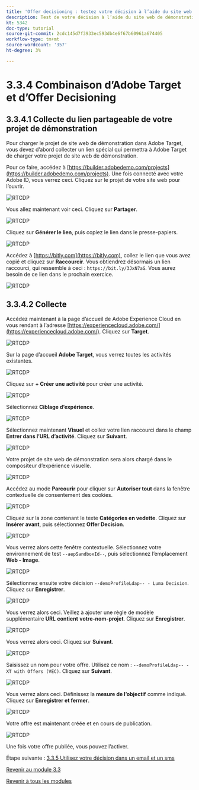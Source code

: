 ```yaml
---
title: 'Offer decisioning : testez votre décision à l’aide du site web de démonstration.'
description: Test de votre décision à l’aide du site web de démonstration
kt: 5342
doc-type: tutorial
source-git-commit: 2cdc145d7f3933ec593db4e6f67b60961a674405
workflow-type: tm+mt
source-wordcount: '357'
ht-degree: 3%

---
```


# 3.3.4 Combinaison d’Adobe Target et d’Offer Decisioning

## 3.3.4.1 Collecte du lien partageable de votre projet de démonstration

Pour charger le projet de site web de démonstration dans Adobe Target, vous devez d’abord collecter un lien spécial qui permettra à Adobe Target de charger votre projet de site web de démonstration.

Pour ce faire, accédez à [https://builder.adobedemo.com/projects](https://builder.adobedemo.com/projects). Une fois connecté avec votre Adobe ID, vous verrez ceci. Cliquez sur le projet de votre site web pour l’ouvrir.

![RTCDP](./images/builder1.png)

Vous allez maintenant voir ceci. Cliquez sur **Partager**.

![RTCDP](./images/builder2.png)

Cliquez sur **Générer le lien**, puis copiez le lien dans le presse-papiers.

![RTCDP](./images/builder3.png)

Accédez à [https://bitly.com](https://bitly.com), collez le lien que vous avez copié et cliquez sur **Raccourcir**. Vous obtiendrez désormais un lien raccourci, qui ressemble à ceci : `https://bit.ly/3JxN7aG`. Vous aurez besoin de ce lien dans le prochain exercice.

![RTCDP](./images/builder4.png)

## 3.3.4.2 Collecte

Accédez maintenant à la page d’accueil de Adobe Experience Cloud en vous rendant à l’adresse [https://experiencecloud.adobe.com/](https://experiencecloud.adobe.com/). Cliquez sur **Target**.

![RTCDP](./../../../modules/rtcdp-b2c/module2.3/images/excl.png)

Sur la page d’accueil **Adobe Target**, vous verrez toutes les activités existantes.

![RTCDP](./../../../modules/rtcdp-b2c/module2.3/images/exclatov.png)

Cliquez sur **+ Créer une activité** pour créer une activité.

![RTCDP](./../../../modules/rtcdp-b2c/module2.3/images/exclatcr.png)

Sélectionnez **Ciblage d’expérience**.

![RTCDP](./images/exclatcrxt.png)

Sélectionnez maintenant **Visuel** et collez votre lien raccourci dans le champ **Entrer dans l’URL d’activité**. Cliquez sur **Suivant**.

![RTCDP](./images/exclatcrxt1.png)

Votre projet de site web de démonstration sera alors chargé dans le compositeur d’expérience visuelle.

![RTCDP](./images/vec1.png)

Accédez au mode **Parcourir** pour cliquer sur **Autoriser tout** dans la fenêtre contextuelle de consentement des cookies.

![RTCDP](./images/vec2.png)

Cliquez sur la zone contenant le texte **Catégories en vedette**. Cliquez sur **Insérer avant**, puis sélectionnez **Offer Decision**.

![RTCDP](./images/vec3.png)

Vous verrez alors cette fenêtre contextuelle. Sélectionnez votre environnement de test `--aepSandboxId--`, puis sélectionnez l’emplacement **Web - Image**.

![RTCDP](./images/vec4.png)

Sélectionnez ensuite votre décision `--demoProfileLdap-- - Luma Decision`. Cliquez sur **Enregistrer**.

![RTCDP](./images/vec5.png)

Vous verrez alors ceci. Veillez à ajouter une règle de modèle supplémentaire **URL** **contient** **votre-nom-projet**. Cliquez sur **Enregistrer**.

![RTCDP](./images/vec6.png)

Vous verrez alors ceci. Cliquez sur **Suivant**.

![RTCDP](./images/vec7.png)

Saisissez un nom pour votre offre. Utilisez ce nom : `--demoProfileLdap-- - XT with Offers (VEC)`. Cliquez sur **Suivant**.

![RTCDP](./images/vec8.png)

Vous verrez alors ceci. Définissez la **mesure de l’objectif** comme indiqué. Cliquez sur **Enregistrer et fermer**.

![RTCDP](./images/vec9.png)

Votre offre est maintenant créée et en cours de publication.

![RTCDP](./images/vec10.png)

Une fois votre offre publiée, vous pouvez l’activer.

Étape suivante : [3.3.5 Utilisez votre décision dans un email et un sms](./ex5.md)

[Revenir au module 3.3](./offer-decisioning.md)

[Revenir à tous les modules](./../../../overview.md)
